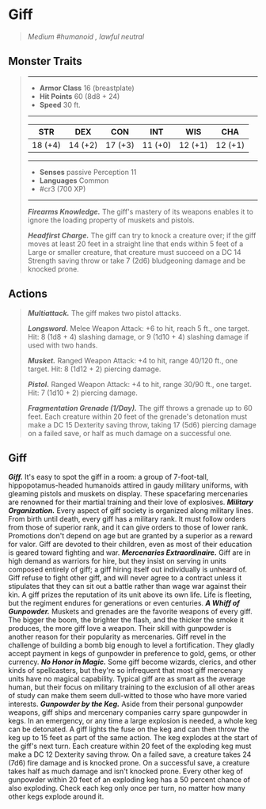 # Giff
>*Medium #humanoid , lawful neutral*
## Monster Traits
>___
>- **Armor Class** 16 (breastplate)
>- **Hit Points** 60 (8d8 + 24)
>- **Speed** 30 ft.
>___
>|STR|DEX|CON|INT|WIS|CHA|
>|:---:|:---:|:---:|:---:|:---:|:---:|
>|18 (+4)|14 (+2)|17 (+3)|11 (+0)|12 (+1)|12 (+1)|
>___
>- **Senses** passive Perception 11
>- **Languages** Common
>- #cr3 (700 XP)
>___
>***Firearms Knowledge.*** The giff's mastery of its weapons enables it to ignore the loading property of muskets and pistols.  
>
>***Headfirst Charge.*** The giff can try to knock a creature over; if the giff moves at least 20 feet in a straight line that ends within 5 feet of a Large or smaller creature, that creature must succeed on a DC 14 Strength saving throw or take 7 (2d6) bludgeoning damage and be knocked prone.  
>
## Actions
>***Multiattack.*** The giff makes two pistol attacks.  
>
>***Longsword.*** Melee Weapon Attack: +6 to hit, reach 5 ft., one target. Hit: 8 (1d8 + 4) slashing damage, or 9 (1d10 + 4) slashing damage if used with two hands.  
>
>***Musket.*** Ranged Weapon Attack: +4 to hit, range 40/120 ft., one target. Hit: 8 (1d12 + 2) piercing damage.  
>
>***Pistol.*** Ranged Weapon Attack: +4 to hit, range 30/90 ft., one target. Hit: 7 (1d10 + 2) piercing damage.  
>
>***Fragmentation Grenade (1/Day).*** The giff throws a grenade up to 60 feet. Each creature within 20 feet of the grenade's detonation must make a DC 15 Dexterity saving throw, taking 17 (5d6) piercing damage on a failed save, or half as much damage on a successful one.
## Giff
***Giff.*** It's easy to spot the giff in a room: a group of 7-foot-tall, hippopotamus-headed humanoids attired in gaudy military uniforms, with gleaming pistols and muskets on display. These spacefaring mercenaries are renowned for their martial training and their love of explosives.
***Military Organization.*** Every aspect of giff society is organized along military lines. From birth until death, every giff has a military rank. It must follow orders from those of superior rank, and it can give orders to those of lower rank. Promotions don't depend on age but are granted by a superior as a reward for valor. Giff are devoted to their children, even as most of their education is geared toward fighting and war.
***Mercenaries Extraordinaire.*** Giff are in high demand as warriors for hire, but they insist on serving in units composed entirely of giff; a giff hiring itself out individually is unheard of. Giff refuse to fight other giff, and will never agree to a contract unless it stipulates that they can sit out a battle rather than wage war against their kin. A giff prizes the reputation of its unit above its own life. Life is fleeting, but the regiment endures for generations or even centuries.
***A Whiff of Gunpowder.*** Muskets and grenades are the favorite weapons of every giff. The bigger the boom, the brighter the flash, and the thicker the smoke it produces, the more giff love a weapon. Their skill with gunpowder is another reason for their popularity as mercenaries. Giff revel in the challenge of building a bomb big enough to level a fortification. They gladly accept payment in kegs of gunpowder in preference to gold, gems, or other currency.
***No Honor in Magic.*** Some giff become wizards, clerics, and other kinds of spellcasters, but they're so infrequent that most giff mercenary units have no magical capability. Typical giff are as smart as the average human, but their focus on military training to the exclusion of all other areas of study can make them seem dull-witted to those who have more varied interests.
***Gunpowder by the Keg.*** Aside from their personal gunpowder weapons, giff ships and mercenary companies carry spare gunpowder in kegs. In an emergency, or any time a large explosion is needed, a whole keg can be detonated. A giff lights the fuse on the keg and can then throw the keg up to 15 feet as part of the same action. The keg explodes at the start of the giff's next turn. Each creature within 20 feet of the exploding keg must make a DC 12 Dexterity saving throw. On a failed save, a creature takes 24 (7d6) fire damage and is knocked prone. On a successful save, a creature takes half as much damage and isn't knocked prone.
Every other keg of gunpowder within 20 feet of an exploding keg has a 50 percent chance of also exploding. Check each keg only once per turn, no matter how many other kegs explode around it.